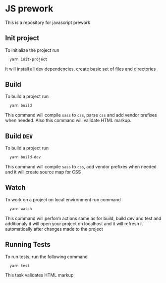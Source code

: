 # JS prework

This is a repository for javascript prework


## Init project

To initialize the project run

```bash
  yarn init-project
```

It will install all dev dependencies, create basic set of files and directories
## Build

To build a project run 

```bash
  yarn build
```

This command will compile `sass` to `css`, parse `css` and add vendor prefixes when needed. Also this command will validate HTML markup. 
## Build `DEV`

To build a project run 

```bash
  yarn build-dev
```

This command will compile `sass` to `css`, add vendor prefixes when needed and it will create source map for CSS 
## Watch

To work on a project on local environment run command

```bash
  yarn watch
```
This command will perform actions same as for build, build dev and test and additionaly it will open your project on localhost and it will refresh it automatically after changes made to the project
## Running Tests

To run tests, run the following command

```bash
  yarn test
```

This task validates HTML markup